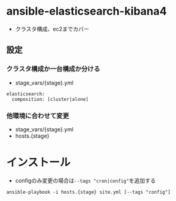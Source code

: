 # ansible-elasticsearch-kibana4

* クラスタ構成、ec2までカバー

## 設定
### クラスタ構成か一台構成か分ける

* stage_vars/{stage}.yml
```
elasticsearch:
  composition: [cluster|alone]
```

### 他環境に合わせて変更
* stage_vars/{stage}.yml
* hosts.{stage}

# インストール

* configのみ変更の場合は`--tags "cron|config"`を追加する

```
ansible-playbook -i hosts.{stage} site.yml [--tags "config"]
```


